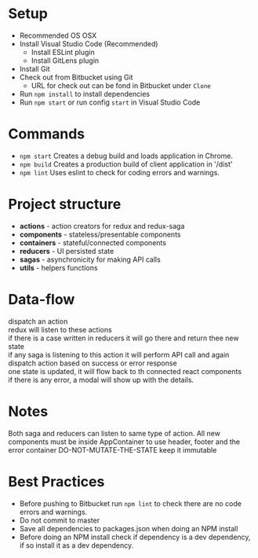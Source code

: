 # Setup 
* Recommended OS OSX
* Install Visual Studio Code (Recommended)
    * Install ESLint plugin 
    * Install GitLens plugin
* Install Git
* Check out from Bitbucket using Git 
    * URL for check out can be fond in Bitbucket under `Clone` 
* Run `npm install` to install dependencies
* Run `npm start` or run config `start` in Visual Studio Code

# Commands 
* `npm start` Creates a debug build and loads application in Chrome. 
* `npm build` Creates a production build of client application in '/dist'
* `npm lint` Uses eslint to check for coding errors and warnings. 

# Project structure
* **actions** - action creators for redux and redux-saga <br>
* **components** - stateless/presentable components <br>
* **containers** - stateful/connected components <br>
* **reducers** - UI persisted state <br>
* **sagas** - asynchronicity for making API calls <br>
* **utils** - helpers functions <br>

# Data-flow
dispatch an action <br>
redux will listen to these actions <br>
if there is a case written in reducers it will go there and return thee new state <br>
if any saga is listening to this action it will perform API call and again dispatch action based on success or error response <br>
one state is updated, it will flow back to th connected react components <br>
if there is any error, a modal will show up with the details. 

# Notes
Both saga and reducers can listen to same type of action.
All new components must be inside AppContainer to use header, footer and the error container
DO-NOT-MUTATE-THE-STATE keep it immutable

# Best Practices
* Before pushing to Bitbucket run `npm lint` to check there are no code errors and warnings. 
* Do not commit to master
* Save all dependencies to packages.json when doing an NPM install
* Before doing an NPM install check if dependency is a dev dependency, if so install it as a dev dependency. 

